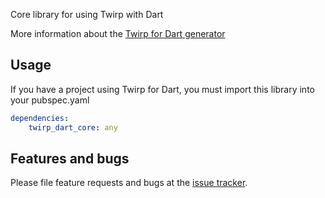 Core library for using Twirp with Dart

More information about the [Twirp for Dart generator](https://github.com/apptreesoftware/protoc-gen-twirp_dart)

## Usage

If you have a project using Twirp for Dart, you must import this library into your pubspec.yaml

```yaml
dependencies:
    twirp_dart_core: any
```

## Features and bugs

Please file feature requests and bugs at the [issue tracker][tracker].

[tracker]: https://github.com/apptreesoftware/protoc-gen-twirp_dart/issues
